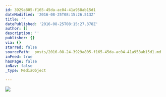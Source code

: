 ```yaml
---
id: 3929a805-f165-45da-ac04-41a958ab15d1
dateModified: '2016-08-25T08:15:26.513Z'
title: ''
datePublished: '2016-08-25T08:15:27.378Z'
author: []
description: ''
publisher: {}
via: {}
starred: false
sourcePath: _posts/2016-08-24-3929a805-f165-45da-ac04-41a958ab15d1.md
inFeed: true
hasPage: false
inNav: false
_type: MediaObject

---
```

![](https://the-grid-user-content.s3-us-west-2.amazonaws.com/203088b3-289e-49e8-8c2c-2be7e351a8c7.jpg)
